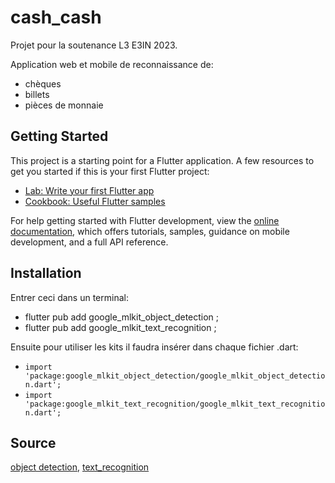 # cash_cash

Projet pour la soutenance L3 E3IN 2023.

Application web et mobile de reconnaissance de:
- chèques
- billets
- pièces de monnaie

## Getting Started

This project is a starting point for a Flutter application.
A few resources to get you started if this is your first Flutter project:
- [Lab: Write your first Flutter app](https://docs.flutter.dev/get-started/codelab)
- [Cookbook: Useful Flutter samples](https://docs.flutter.dev/cookbook)

For help getting started with Flutter development, view the
[online documentation](https://docs.flutter.dev/), which offers tutorials,
samples, guidance on mobile development, and a full API reference.
    
## Installation

Entrer ceci dans un terminal: 
- flutter pub add google_mlkit_object_detection ;
- flutter pub add google_mlkit_text_recognition ;

Ensuite pour utiliser les kits il faudra insérer dans chaque fichier .dart:
- ```import 'package:google_mlkit_object_detection/google_mlkit_object_detection.dart';```
- ```import 'package:google_mlkit_text_recognition/google_mlkit_text_recognition.dart';```

## Source

[object detection](https://pub.dev/packages/google_mlkit_object_detection),
[text_recognition](https://pub.dev/packages/google_mlkit_text_recognition)